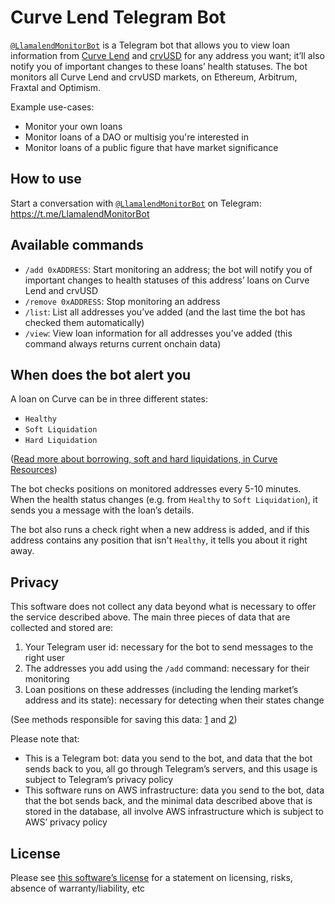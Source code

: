# Curve Lend Telegram Bot

[`@LlamalendMonitorBot`](https://t.me/LlamalendMonitorBot) is a Telegram bot that allows you to view loan information from [Curve Lend](https://lend.curve.fi/) and [crvUSD](https://crvusd.curve.fi/) for any address you want; it’ll also notify you of important changes to these loans’ health statuses. The bot monitors all Curve Lend and crvUSD markets, on Ethereum, Arbitrum, Fraxtal and Optimism.

Example use-cases:

- Monitor your own loans
- Monitor loans of a DAO or multisig you're interested in
- Monitor loans of a public figure that have market significance

## How to use

Start a conversation with [`@LlamalendMonitorBot`](https://t.me/LlamalendMonitorBot) on Telegram: <https://t.me/LlamalendMonitorBot>

## Available commands

- `/add 0xADDRESS`: Start monitoring an address; the bot will notify you of important changes to health statuses of this address’ loans on Curve Lend and crvUSD
- `/remove 0xADDRESS`: Stop monitoring an address
- `/list`: List all addresses you’ve added (and the last time the bot has checked them automatically)
- `/view`: View loan information for all addresses you’ve added (this command always returns current onchain data)

## When does the bot alert you

A loan on Curve can be in three different states:

- `Healthy`
- `Soft Liquidation`
- `Hard Liquidation`

([Read more about borrowing, soft and hard liquidations, in Curve Resources](https://resources.curve.fi/lending/overview/#borrowing))

The bot checks positions on monitored addresses every 5-10 minutes. When the health status changes (e.g. from `Healthy` to `Soft Liquidation`), it sends you a message with the loan’s details.

The bot also runs a check right when a new address is added, and if this address contains any position that isn't `Healthy`, it tells you about it right away.

## Privacy

This software does not collect any data beyond what is necessary to offer the service described above. The main three pieces of data that are collected and stored are:

1. Your Telegram user id: necessary for the bot to send messages to the right user
2. The addresses you add using the `/add` command: necessary for their monitoring
3. Loan positions on these addresses (including the lending market’s address and its state): necessary for detecting when their states change

(See methods responsible for saving this data: [1](https://github.com/curvefi/curve-lend-telegram-bot/blob/main/data/addUserAddress.js) and [2](https://github.com/curvefi/curve-lend-telegram-bot/blob/main/data/saveUserPositionHealthChange.js))

Please note that:

- This is a Telegram bot: data you send to the bot, and data that the bot sends back to you, all go through Telegram’s servers, and this usage is subject to Telegram’s privacy policy
- This software runs on AWS infrastructure: data you send to the bot, data that the bot sends back, and the minimal data described above that is stored in the database, all involve AWS infrastructure which is subject to AWS’ privacy policy

## License

Please see [this software’s license](https://github.com/curvefi/curve-lend-telegram-bot/blob/main/LICENSE) for a statement on licensing, risks, absence of warranty/liability, etc
